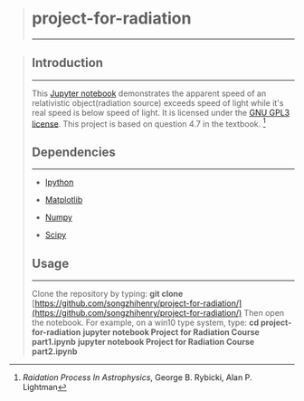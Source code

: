 ># **project-for-radiation**
>---

>## **Introduction**
>---
>
> This [Jupyter notebook]() demonstrates the apparent speed of an relativistic object(radiation source) exceeds speed of light while it's real speed is below speed of light. It is licensed under the [GNU GPL3 license](https://www.gnu.org/licenses/gpl-3.0.en.html). This project is based on question 4.7 in the textbook. [^1]
>
>## **Dependencies**
>---
> - [Ipython](https://pypi.org/project/ipython/)
>
> - [Matplotlib](https://pypi.org/project/matplotlib/)
>
> - [Numpy](https://pypi.org/project/numpy/)
>
> - [Scipy](https://pypi.org/project/scipy/)
>
>## **Usage**
>---
>
>Clone the repository by typing:
>**git clone** [https://github.com/songzhihenry/project-for-radiation/](https://github.com/songzhihenry/project-for-radiation/)
>Then open the notebook. For example, on a win10 type system, type:
>**cd project-for-radiation**
>**jupyter notebook Project for Radiation Course part1.ipynb**
>**jupyter notebook Project for Radiation Course part2.ipynb**

>[^1]: *Raidation Process In Astrophysics*, George B. Rybicki, Alan P. Lightman
